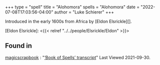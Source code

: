 +++
type = "spell"
title = "Alohomora"
spells = "Alohomora"
date = "2022-07-08T17:03:56-04:00"
author = "Luke Schierer"
+++

Introduced in the early 1600s from Africa by [Eldon Elsrickle][].

[Eldon Elsrickle]: <{{< relref "../../people/Elsrickle/Eldon" >}}>

## Found in

[magicscrapbook](https://magicscrapbook.tumblr.com/)
:   "[‘Book of Spells’ transcript](https://magicscrapbook.tumblr.com/post/162085200042/book-of-spells-transcript)"
    Last Viewed 2021-09-30.

